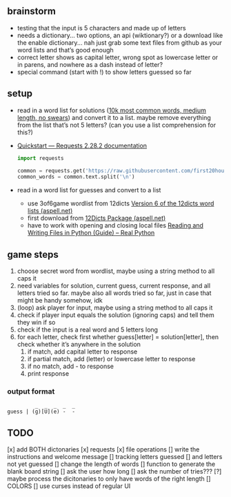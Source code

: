 ## brainstorm
-   testing that the input is 5 characters and made up of letters
-   needs a dictionary… two options, an api (wiktionary?) or a download like the enable dictionary... nah just grab some text files from github as your word lists and that’s good enough
-   correct letter shows as capital letter, wrong spot as lowercase letter or in parens, and nowhere as a dash instead of letter?
-   special command (start with !) to show letters guessed so far

## setup
-   read in a word list for solutions ([10k most common words, medium length, no swears](https://github.com/first20hours/google-10000-english/blob/master/google-10000-english-usa-no-swears-medium.txt)) and convert it to a list. maybe remove everything from the list that’s not 5 letters? (can you use a list comprehension for this?)
    
-   [Quickstart — Requests 2.28.2 documentation](https://requests.readthedocs.io/en/latest/user/quickstart/)
    ```python
    import requests
    
    common = requests.get('https://raw.githubusercontent.com/first20hours/google-10000-english/master/google-10000-english-no-swears.txt')
    common_words = common.text.split('\n')
    ```
    
-   read in a word list for guesses and convert to a list
    -   use 3of6game wordlist from 12dicts [Version 6 of the 12dicts word lists (aspell.net)](http://wordlist.aspell.net/12dicts-readme/#3of6game)
    -   first download from [12Dicts Package (aspell.net)](http://wordlist.aspell.net/12dicts/)
    -   have to work with opening and closing local files [Reading and Writing Files in Python (Guide) – Real Python](https://realpython.com/read-write-files-python/)

## game steps

1.  choose secret word from wordlist, maybe using a string method to all caps it
2.  need variables for solution, current guess, current response, and all letters tried so far. maybe also all words tried so far, just in case that might be handy somehow, idk
3.  (loop) ask player for input, maybe using a string method to all caps it
4.  check if player input equals the solution (ignoring caps) and tell them they win if so
5.  check if the input is a real word and 5 letters long 
6.  for each letter, check first whether guess[letter] = solution[letter], then check whether it’s anywhere in the solution
    1.  if match, add capital letter to response
    2.  if partial match, add (letter) or lowercase letter to response
    3.  if no match, add - to response
    4.  print response

### output format
```
         _  _  _  _  _
guess | (g)[U](e) -  -
```

## TODO
[x] add BOTH dictonaries
    [x] requests
    [x] file operations
[] write the instructions and welcome message
[] tracking letters guessed
    [] and letters not yet guessed
[] change the length of words
    [] function to generate the blank board string
    [] ask the user how long 
    [] ask the number of tries???
[?] maybe process the dicitonaries to only have words of the right length
[] COLORS
[] use curses instead of regular UI
